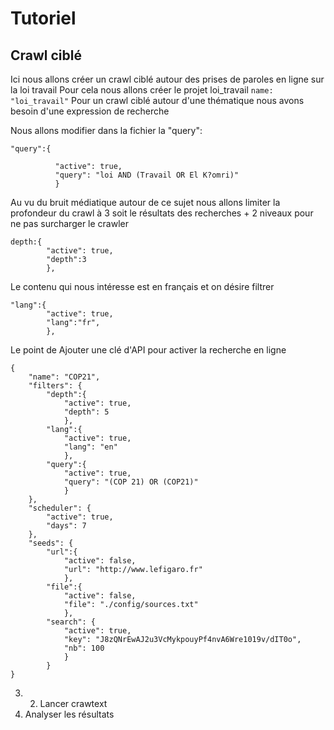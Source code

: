 # Tutoriel
## Crawl ciblé
Ici nous allons créer un crawl ciblé autour 
des prises de paroles en ligne sur la loi travail
Pour cela  nous allons créer le projet loi_travail
  ```name: "loi_travail"```
Pour un crawl ciblé autour d'une thématique nous avons besoin
d'une expression de recherche


Nous allons modifier dans la fichier la "query":
  ```
  "query":{
  
            "active": true, 
            "query": "loi AND (Travail OR El K?omri)" 
            }
  ```
Au vu du bruit médiatique autour de ce sujet nous allons limiter
la  profondeur du crawl à 3 soit le résultats des recherches + 2 niveaux
pour ne pas surcharger le crawler
 ```
 depth:{
         "active": true, 
         "depth":3
         },     
```
Le contenu qui nous intéresse est en français et on désire filtrer
 ```
 "lang":{
         "active": true, 
         "lang":"fr",
         },     
```

Le point de 
Ajouter une clé d'API pour activer la recherche en ligne


    
```
{
    "name": "COP21",
    "filters": {
        "depth":{ 
            "active": true,
            "depth": 5
            },
        "lang":{
            "active": true,
            "lang": "en"
            },
        "query":{
            "active": true,
            "query": "(COP 21) OR (COP21)"
            }
    },
    "scheduler": {
        "active": true,
        "days": 7
    },
    "seeds": {
        "url":{
            "active": false,
            "url": "http://www.lefigaro.fr"
            },
        "file":{
            "active": false,
            "file": "./config/sources.txt"
            },
        "search": {
            "active": true,
            "key": "J8zQNrEwAJ2u3VcMykpouyPf4nvA6Wre1019v/dIT0o",
            "nb": 100
            }
        }
}

```
3. 2. Lancer crawtext
3. Analyser les résultats

